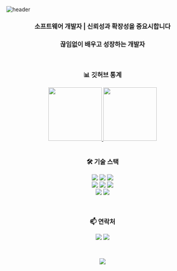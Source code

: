 ![header](https://capsule-render.vercel.app/api?type=slice&color=gradient&height=150&section=header&text=Dorisuni&fontSize=40&animation=fadeIn)

<h3 align="center">소프트웨어 개발자 | 신뢰성과 확장성을 중요시합니다</h3>
<h3 align="center">끊임없이 배우고 성장하는 개발자</h3>

<br/>

<h3 align="center">📊 깃허브 통계</h3>
<div align="center">
  <a href="https://github.com/dorisuni">
    <img height="140" src="https://github-readme-stats.vercel.app/api?username=dorisuni&hide=issues&show_icons=true&theme=dark" />
  </a>
  <a href="https://github.com/dorisuni">
    <img height="140" src="https://github-readme-stats.vercel.app/api/top-langs?username=dorisuni&layout=compact&langs_count=8&theme=dark" />
  </a>
</div>

<br/>

<h3 align="center">🛠 기술 스택</h3>
<p align="center">
  <img src="https://img.shields.io/badge/Java-007396?style=flat-square&logo=Java&logoColor=white" />
  <img src="https://img.shields.io/badge/Python-3766AB?style=flat-square&logo=Python&logoColor=white" />
  <img src="https://img.shields.io/badge/JavaScript-F7DF1E?style=flat-square&logo=javascript&logoColor=black" />
  <br/>
  <img src="https://img.shields.io/badge/Spring-6DB33F?style=flat-square&logo=Spring&logoColor=white" />
  <img src="https://img.shields.io/badge/SpringBoot-6DB33F?style=flat-square&logo=SpringBoot&logoColor=white" />
  <img src="https://img.shields.io/badge/Node.js-339933?style=flat-square&logo=Node.js&logoColor=white" />
  <br/>
  <img src="https://img.shields.io/badge/MySQL-E6B91E?style=flat-square&logo=MySQL&logoColor=white" />
  <img src="https://img.shields.io/badge/AWS-232F3E?style=flat-square&logo=AmazonAWS&logoColor=white" />
</p>

<br/>

<h3 align="center">📫 연락처</h3>
<p align="center">
  <a href="mailto:daizy13125@gmail.com"><img src="https://img.shields.io/badge/이메일-D14836?style=flat-square&logo=Gmail&logoColor=white" /></a>
  <a href="https://velog.io/@daizy13125"><img src="https://img.shields.io/badge/기술블로그-11B48A?style=flat-square&logo=Vimeo&logoColor=white" /></a>
</p>

<br/>

<p align="center">
  <a href="https://hits.seeyoufarm.com"><img src="https://hits.seeyoufarm.com/api/count/incr/badge.svg?url=https%3A%2F%2Fgithub.com%2Fdorisuni&count_bg=%2341B883&title_bg=%23333333&icon=github.svg&icon_color=%23E7E7E7&title=조회수&edge_flat=false" /></a>
</p>
